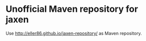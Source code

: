 # Unofficial Maven repository for jaxen

Use http://eller86.github.io/jaxen-repository/ as Maven repository.
